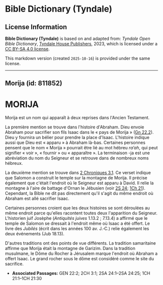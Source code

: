 # Bible Dictionary (Tyndale)

## License Information

**Bible Dictionary (Tyndale)** is based on and adapted from: _Tyndale Open Bible Dictionary_, [Tyndale House Publishers](https://tyndaleopenresources.com/), 2023, which is licensed under a [CC BY-SA 4.0 license](https://creativecommons.org/licenses/by-sa/4.0/legalcode.en).

This markdown version (created `2025-10-16`) is provided under the same license.



--------------------------------

## Morija (id: 811852)

MORIJA
======

Morija est un nom qui apparaît à deux reprises dans l'Ancien Testament.

La première mention se trouve dans l'histoire d'Abraham. Dieu envoie Abraham pour sacrifier son fils Isaac dans le « pays de Morija » ([Gn 22\.2](https://ref.ly/Gen22:2)). Dieu y fournira un bélier pour prendre la place d'Isaac. L'histoire indique aussi que Dieu est « apparu » à Abraham là\-bas. Certaines personnes pensent que le nom « Morija » pourrait être lié au mot hébreu *ra’ah*, qui peut signifier « voir », « fournir » ou « apparaître ». La terminaison \-ja est une abréviation du nom du Seigneur et se retrouve dans de nombreux noms hébreux.

La deuxième mention se trouve dans [2 Chroniques 3\.1](https://ref.ly/2Chr3:1). Ce verset indique que Salomon a construit le temple sur la montagne de Morija. Il précise également que c'était l'endroit où le Seigneur est apparu à David. Il relie la montagne à l'aire de battage d'Ornan le Jébusien (voir [2S 24](https://ref.ly/2Sam24:1-2Sam24:25); [1Ch 21](https://ref.ly/1Chr21:1-1Chr21:30)). Cependant, la Bible ne dit pas directement qu'il s'agit du même endroit où Abraham est allé sacrifier Isaac.

Certaines personnes croient que les deux histoires se sont déroulées au même endroit parce qu'elles racontent toutes deux l'apparition du Seigneur. L'historien juif Josèphe (*Antiquités juives* 1\.13\.2 ; 7\.13\.4\) a affirmé que le temple de Salomon se dressait à l'endroit même où Isaac a été offert. Le livre des *Jubilés* (écrit dans les années 100 av. J.‑C.) relie également les deux événements (Jub 18\.13\).

D'autres traditions ont des points de vue différents. La tradition samaritaine affirme que Morija était la montagne de Garizim. Dans la tradition musulmane, le Dôme du Rocher à Jérusalem marque l'endroit où Abraham a offert Isaac. Le grand rocher sous le dôme est considéré comme le site du sacrifice.

* **Associated Passages:** GEN 22:2; 2CH 3:1; 2SA 24:1–2SA 24:25; 1CH 21:1–1CH 21:30


